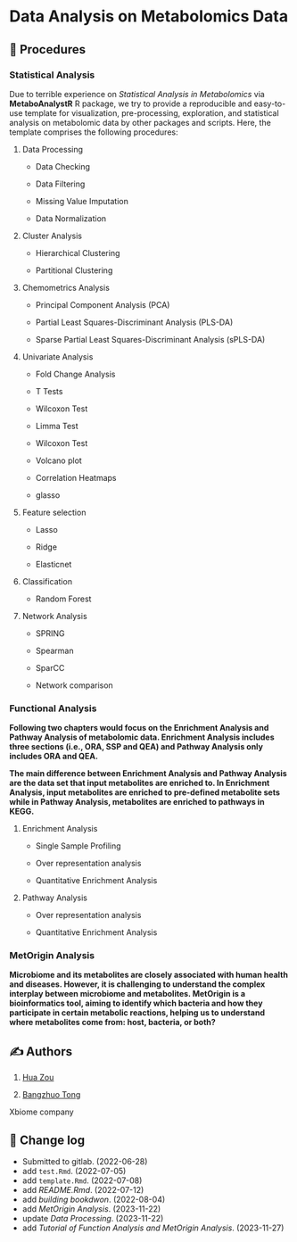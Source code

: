<!-- README.md is generated from README.Rmd. Please edit that file -->

# Data Analysis on Metabolomics Data

## :book: Procedures

### Statistical Analysis

Due to terrible experience on *Statistical Analysis in Metabolomics* via
**MetaboAnalystR** R package, we try to provide a reproducible and
easy-to-use template for visualization, pre-processing, exploration, and
statistical analysis on metabolomic data by other packages and scripts.
Here, the template comprises the following procedures:

1.  Data Processing

    - Data Checking

    - Data Filtering

    - Missing Value Imputation

    - Data Normalization

2.  Cluster Analysis

    - Hierarchical Clustering

    - Partitional Clustering

3.  Chemometrics Analysis

    - Principal Component Analysis (PCA)

    - Partial Least Squares-Discriminant Analysis (PLS-DA)

    - Sparse Partial Least Squares-Discriminant Analysis (sPLS-DA)

4.  Univariate Analysis

    - Fold Change Analysis

    - T Tests

    - Wilcoxon Test

    - Limma Test

    - Wilcoxon Test

    - Volcano plot

    - Correlation Heatmaps

    - glasso

5.  Feature selection

    - Lasso

    - Ridge

    - Elasticnet

6.  Classification

    - Random Forest

7.  Network Analysis

    - SPRING

    - Spearman

    - SparCC

    - Network comparison

### Functional Analysis

**Following two chapters would focus on the Enrichment Analysis and
Pathway Analysis of metabolomic data. Enrichment Analysis includes three
sections (i.e., ORA, SSP and QEA) and Pathway Analysis only includes ORA
and QEA.**

**The main difference between Enrichment Analysis and Pathway Analysis
are the data set that input metabolites are enriched to. In Enrichment
Analysis, input metabolites are enriched to pre-defined metabolite sets
while in Pathway Analysis, metabolites are enriched to pathways in
KEGG.**

1.  Enrichment Analysis

    - Single Sample Profiling

    - Over representation analysis

    - Quantitative Enrichment Analysis

2.  Pathway Analysis

    - Over representation analysis

    - Quantitative Enrichment Analysis

### MetOrigin Analysis

**Microbiome and its metabolites are closely associated with human
health and diseases. However, it is challenging to understand the
complex interplay between microbiome and metabolites. MetOrigin is a
bioinformatics tool, aiming to identify which bacteria and how they
participate in certain metabolic reactions, helping us to understand
where metabolites come from: host, bacteria, or both?**

## :writing_hand: Authors

1.  [Hua Zou](zouhua@xbiome.com)

2.  [Bangzhuo Tong](zouhua@xbiome.com)

Xbiome company

## :wrench: Change log

- Submitted to gitlab. (2022-06-28)
- add `test.Rmd`. (2022-07-05)
- add `template.Rmd`. (2022-07-08)
- add *README.Rmd*. (2022-07-12)
- add *building bookdwon*. (2022-08-04)
- add *MetOrigin Analysis*. (2023-11-22)
- update *Data Processing*. (2023-11-22)
- add *Tutorial of Function Analysis and MetOrigin Analysis*.
  (2023-11-27)

